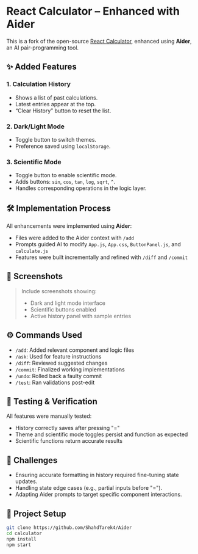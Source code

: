# React Calculator – Enhanced with Aider

This is a fork of the open-source [React Calculator](https://github.com/ahfarmer/calculator), enhanced using **Aider**, an AI pair-programming tool.

## ✨ Added Features

### 1. Calculation History
- Shows a list of past calculations.
- Latest entries appear at the top.
- “Clear History” button to reset the list.

### 2. Dark/Light Mode
- Toggle button to switch themes.
- Preference saved using `localStorage`.

### 3. Scientific Mode
- Toggle button to enable scientific mode.
- Adds buttons: `sin`, `cos`, `tan`, `log`, `sqrt`, `^`.
- Handles corresponding operations in the logic layer.

## 🛠️ Implementation Process

All enhancements were implemented using **Aider**:
- Files were added to the Aider context with `/add`
- Prompts guided AI to modify `App.js`, `App.css`, `ButtonPanel.js`, and `calculate.js`
- Features were built incrementally and refined with `/diff` and `/commit`

## 📸 Screenshots

> Include screenshots showing:
> - Dark and light mode interface
> - Scientific buttons enabled
> - Active history panel with sample entries

## ⚙️ Commands Used
- `/add`: Added relevant component and logic files
- `/ask`: Used for feature instructions
- `/diff`: Reviewed suggested changes
- `/commit`: Finalized working implementations
- `/undo`: Rolled back a faulty commit
- `/test`: Ran validations post-edit

## 🧪 Testing & Verification
All features were manually tested:
- History correctly saves after pressing "="
- Theme and scientific mode toggles persist and function as expected
- Scientific functions return accurate results

## 🚧 Challenges
- Ensuring accurate formatting in history required fine-tuning state updates.
- Handling state edge cases (e.g., partial inputs before "=").
- Adapting Aider prompts to target specific component interactions.

## 📂 Project Setup

```bash
git clone https://github.com/ShahdTarek4/Aider
cd calculator
npm install
npm start
